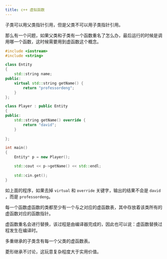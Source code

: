 ```yaml
---
title: c++ 虚拟函数
---
```


子类可以用父类指针引用，但是父类不可以用子类指针引用。

那么有一个问题，如果父类和子类有一个函数重名了怎么办，最后运行的时候是调用哪一个函数，这时候需要用到虚函数这个概念。

```c++
#include <iostream>
#include <string>

class Entity
{
	std::string name;
public:
	virtual std::string getName() {
		return "professordeng";
	}
};

class Player : public Entity
{
public:
	std::string getName() override {
		return "david";
	}
	
};

int main()
{
	Entity* p = new Player();

	std::cout << p->getName() << std::endl;
	
	std::cin.get();
}
```

如上面的程序，如果去掉 `virtual` 和 `override` 关键字，输出的结果不会是 `david` ，而是  `professordeng`。

每一个函数虚函数的类都至少有一个与之对应的虚函数表，其中存放着该类所有的虚函数对应的函数指针。

虚函数重名会进行替换，该过程是由编译器完成的，因此也可以说：虚函数替换过程发生在编译时。

多重继承的子类含有每一个父类的虚函数表。

菱形继承不讨论，这玩意复杂程度大于实用价值。